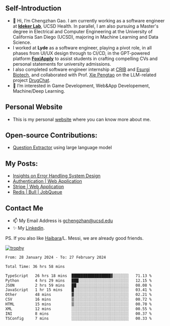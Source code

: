 ## Self-Introduction
- 👋 Hi, I’m Chengzhan Gao. I am currently working as a software engineer at **[Ideker Lab](https://idekerlab.ucsd.edu/)**, UCSD Health. In parallel, I am also pursuing a Master's degree in Electrical and Computer Engineering at the University of California San Diego (UCSD), majoring in Machine Learning and Data Science.
- I worked at **Lyde** as a software engineer, playing a pivot role, in all phases from UI/UX design through to CI/CD, in the GPT-powered platform **[FoxiApply](https://lyde.io)** to assist students in crafting compelling CVs and personal statements for university admissions.
- I also completed software engineer internship at [CRIB](https://apps.apple.com/us/app/crib-for-roommates/id6468918103?platform=iphone) and [Esurgi Biotech](https://myesurgi.com/), and collaborated with Prof. [Xie Pengtao](https://pengtaoxie.github.io/) on the LLM-related project [DrugChat](https://github.com/UCSD-AI4H/drugchat).
- 👀 I’m interested in Game Development, Web&App Developement, Machine/Deep Learning.

## Personal Website
-  This is my personal [website](https://gaochengzhan.netlify.app/) where you can know more about me.

## Open-source Contributions:
- [Question Extractor](https://github.com/nestordemeure/question_extractor) using large language model

## My Posts:
- [Insights on Error Handling System Design](https://gaochengzhan.netlify.app/post/error-handling/)
- [Authentication | Web Application](https://gaochengzhan.netlify.app/post/authentication/)
- [Stripe | Web Application](https://gaochengzhan.netlify.app/post/stripe/)
- [Redis | Bull | JobQueue](https://gaochengzhan.netlify.app/post/job-queue/)

## Contact Me
- 📫 My Email Address is gchengzhan@ucsd.edu
- ✨ My [Linkedin](https://www.linkedin.com/in/chengzhan-christoffel-gao/).

PS. If you also like [Haibara](https://www.detectiveconanworld.com/wiki/Ai_Haibara)/L. Messi, we are already good friends.

[![trophy](https://github-profile-trophy.vercel.app/?username=gaochengzhan&theme=flat&row=1&margin-w=12)](https://github.com/ryo-ma/github-profile-trophy)

<!--START_SECTION:waka-->

```txt
From: 28 January 2024 - To: 27 February 2024

Total Time: 36 hrs 58 mins

TypeScript   26 hrs 18 mins  █████████████████▓░░░░░░░   71.13 %
Python       4 hrs 29 mins   ███░░░░░░░░░░░░░░░░░░░░░░   12.15 %
JSON         2 hrs 59 mins   ██░░░░░░░░░░░░░░░░░░░░░░░   08.08 %
JavaScript   1 hr 15 mins    █░░░░░░░░░░░░░░░░░░░░░░░░   03.41 %
Other        48 mins         ▓░░░░░░░░░░░░░░░░░░░░░░░░   02.21 %
CSV          16 mins         ▒░░░░░░░░░░░░░░░░░░░░░░░░   00.72 %
HTML         15 mins         ▒░░░░░░░░░░░░░░░░░░░░░░░░   00.70 %
XML          12 mins         ░░░░░░░░░░░░░░░░░░░░░░░░░   00.55 %
INI          8 mins          ░░░░░░░░░░░░░░░░░░░░░░░░░   00.37 %
TSConfig     7 mins          ░░░░░░░░░░░░░░░░░░░░░░░░░   00.33 %
```

<!--END_SECTION:waka-->

<!---
gaochengzhan/gaochengzhan is a ✨ special ✨ repository because its `README.md` (this file) appears on your GitHub profile.
You can click the Preview link to take a look at your changes.
--->

